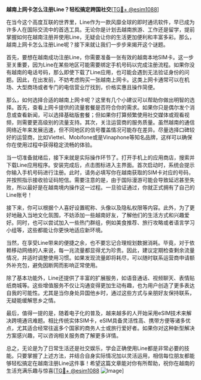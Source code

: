 **越南上网卡怎么注册Line？轻松搞定跨国社交**[[TG💪+ @esim1088](https://t.me/s/esim1088)]

在当今这个高度互联的世界里，Line作为一款风靡全球的即时通讯软件，早已成为许多人在国际交流中的首选工具。无论你是计划去越南旅游、工作还是留学，提前掌握如何在越南注册并使用Line，无疑会让你的生活更加便利和丰富多彩。那么，越南上网卡怎么注册Line呢？接下来就让我们一步步来揭开这个谜题。

首先，要想在越南成功注册Line，你需要准备一张有效的越南本地SIM卡。这一步至关重要，因为Line在某些地区可能需要绑定手机号码以完成注册流程。如果你没有越南的电话号码，那么即使下载了Line应用，也可能会遇到无法验证身份的问题。因此，在出发前，不妨考虑购买一张越南上网卡。这类上网卡通常可以在机场、大型商场或者专门的电信营业厅找到，价格实惠且操作简便。

那么，如何选择合适的越南上网卡呢？这里有几个小建议可以帮助你做出明智的选择。首先，查看上网卡提供的流量套餐是否符合你的需求。如果你只是偶尔发个消息或查看新闻，可以选择基础版套餐；但如果你打算频繁使用社交媒体或观看视频，则需要更高级别的流量支持。其次，关注运营商的服务质量。虽然越南的通信网络近年来发展迅速，但不同地区的信号覆盖情况可能存在差异。尽量选择口碑较好的运营商，比如Viettel、Mobifone或是Vinaphone等知名品牌，这样可以确保你在使用过程中获得稳定流畅的体验。

当一切准备就绪后，接下来就是实际操作环节了。打开手机上的应用商店，搜索并下载Line应用程序。安装完成后，点击图标进入主界面。首次启动时，系统会提示你输入手机号码进行注册。此时，请务必填写你在越南获取的SIM卡对应的号码，并按照指示接收验证码短信。需要注意的是，由于国际漫游可能会导致延迟甚至失败，所以最好是在越南境内操作这一过程。一旦验证通过，你就正式拥有了自己的Line账号！

接下来，你可以根据个人喜好设置昵称、头像以及隐私权限等内容。此外，为了更好地融入当地文化氛围，不妨添加一些越南好友，了解他们的生活方式和兴趣爱好。同时，也可以尝试加入一些热门群组，例如美食推荐、旅行攻略或者语言学习小组等，这些都能让你更快地适应新环境。

当然，在享受Line带来的便捷之余，也不要忘记合理规划数据消耗。毕竟，对于依赖移动网络的人来说，每一兆流量都显得尤为珍贵。因此，建议定期检查剩余流量情况，并适时调整使用习惯。如果发现流量即将耗尽，可以随时联系运营商申请额外补充包，避免因断网而影响正常使用。

除了基本功能外，Line还提供了丰富的扩展服务，如语音通话、视频聊天、表情贴纸商城等。这些增值服务不仅让沟通变得更加生动有趣，也为用户创造了更多表达自我的可能性。尤其是当你身处异国他乡时，通过这些方式与亲朋好友保持联系，无疑能缓解思乡之情。

最后，值得一提的是，随着电子化的普及，越来越多的人开始采用eSIM技术来解决跨境通讯难题。相比传统实体SIM卡，eSIM具备灵活性高、携带方便等诸多优点，尤其适合经常往返多个国家的商务人士或旅行爱好者。如果你对这种新型解决方案感兴趣，可以咨询相关服务商了解更多详情。

总之，无论是为了日常生活还是社交娱乐，学会正确使用Line都是非常必要的技能。只要掌握了上述方法，并结合自身实际情况加以灵活运用，相信每位朋友都能够轻松搞定在越南注册Line这件事！希望这篇文章能对你有所帮助，祝你在越南的生活充满乐趣与惊喜[[TG💪+ @esim1088](https://t.me/s/esim1088) ![Image](https://i.postimg.cc/4NQfJmqS/Snipaste-2025-05-13-00-14-12.png)]